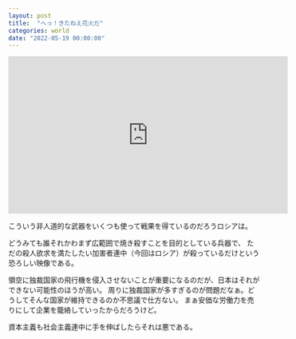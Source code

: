 ```yaml
---
layout: post
title:  "へっ！きたねえ花火だ"
categories: world
date: "2022-05-19 00:00:00"
---
```


<iframe width="560" height="315" src="https://www.youtube.com/embed/kSfkvcDX898" title="YouTube video player" frameborder="0" allow="accelerometer; autoplay; clipboard-write; encrypted-media; gyroscope; picture-in-picture" allowfullscreen></iframe>

こういう非人道的な武器をいくつも使って戦果を得ているのだろうロシアは。

どうみても誰それかわまず広範囲で焼き殺すことを目的としている兵器で、
ただの殺人欲求を満たしたい加害者連中（今回はロシア）が殺っているだけという恐ろしい映像である。

領空に独裁国家の飛行機を侵入させないことが重要になるのだが、日本はそれができない可能性のほうが高い。
周りに独裁国家が多すぎるのが問題だなぁ。どうしてそんな国家が維持できるのか不思議で仕方ない。
まぁ安価な労働力を売りにして企業を籠絡していったからだろうけど。

資本主義も社会主義連中に手を伸ばしたらそれは悪である。

